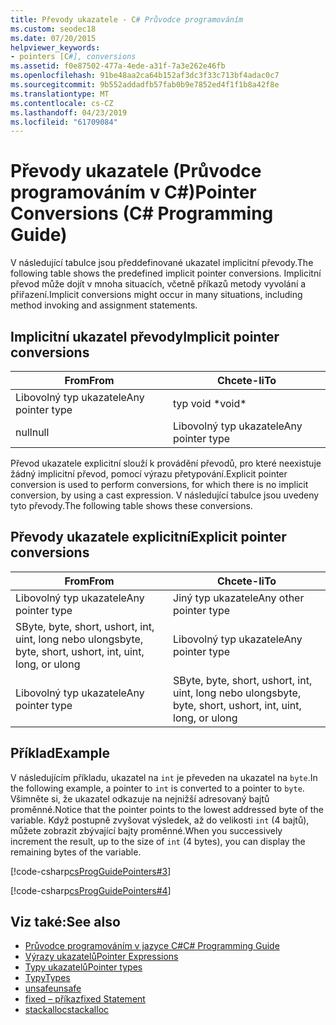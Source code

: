 ```yaml
---
title: Převody ukazatele - C# Průvodce programováním
ms.custom: seodec18
ms.date: 07/20/2015
helpviewer_keywords:
- pointers [C#], conversions
ms.assetid: f0e87502-477a-4ede-a31f-7a3e262e46fb
ms.openlocfilehash: 91be48aa2ca64b152af3dc3f33c713bf4adac0c7
ms.sourcegitcommit: 9b552addadfb57fab0b9e7852ed4f1f1b8a42f8e
ms.translationtype: MT
ms.contentlocale: cs-CZ
ms.lasthandoff: 04/23/2019
ms.locfileid: "61709084"
---
```

# <a name="pointer-conversions-c-programming-guide"></a><span data-ttu-id="e665f-102">Převody ukazatele (Průvodce programováním v C#)</span><span class="sxs-lookup"><span data-stu-id="e665f-102">Pointer Conversions (C# Programming Guide)</span></span>
<span data-ttu-id="e665f-103">V následující tabulce jsou předdefinované ukazatel implicitní převody.</span><span class="sxs-lookup"><span data-stu-id="e665f-103">The following table shows the predefined implicit pointer conversions.</span></span> <span data-ttu-id="e665f-104">Implicitní převod může dojít v mnoha situacích, včetně příkazů metody vyvolání a přiřazení.</span><span class="sxs-lookup"><span data-stu-id="e665f-104">Implicit conversions might occur in many situations, including method invoking and assignment statements.</span></span>  
  
## <a name="implicit-pointer-conversions"></a><span data-ttu-id="e665f-105">Implicitní ukazatel převody</span><span class="sxs-lookup"><span data-stu-id="e665f-105">Implicit pointer conversions</span></span>  
  
|<span data-ttu-id="e665f-106">From</span><span class="sxs-lookup"><span data-stu-id="e665f-106">From</span></span>|<span data-ttu-id="e665f-107">Chcete-li</span><span class="sxs-lookup"><span data-stu-id="e665f-107">To</span></span>|  
|----------|--------|  
|<span data-ttu-id="e665f-108">Libovolný typ ukazatele</span><span class="sxs-lookup"><span data-stu-id="e665f-108">Any pointer type</span></span>|<span data-ttu-id="e665f-109">typ void \*</span><span class="sxs-lookup"><span data-stu-id="e665f-109">void\*</span></span>|  
|<span data-ttu-id="e665f-110">null</span><span class="sxs-lookup"><span data-stu-id="e665f-110">null</span></span>|<span data-ttu-id="e665f-111">Libovolný typ ukazatele</span><span class="sxs-lookup"><span data-stu-id="e665f-111">Any pointer type</span></span>|  
  
 <span data-ttu-id="e665f-112">Převod ukazatele explicitní slouží k provádění převodů, pro které neexistuje žádný implicitní převod, pomocí výrazu přetypování.</span><span class="sxs-lookup"><span data-stu-id="e665f-112">Explicit pointer conversion is used to perform conversions, for which there is no implicit conversion, by using a cast expression.</span></span> <span data-ttu-id="e665f-113">V následující tabulce jsou uvedeny tyto převody.</span><span class="sxs-lookup"><span data-stu-id="e665f-113">The following table shows these conversions.</span></span>  
  
## <a name="explicit-pointer-conversions"></a><span data-ttu-id="e665f-114">Převody ukazatele explicitní</span><span class="sxs-lookup"><span data-stu-id="e665f-114">Explicit pointer conversions</span></span>  
  
|<span data-ttu-id="e665f-115">From</span><span class="sxs-lookup"><span data-stu-id="e665f-115">From</span></span>|<span data-ttu-id="e665f-116">Chcete-li</span><span class="sxs-lookup"><span data-stu-id="e665f-116">To</span></span>|  
|----------|--------|  
|<span data-ttu-id="e665f-117">Libovolný typ ukazatele</span><span class="sxs-lookup"><span data-stu-id="e665f-117">Any pointer type</span></span>|<span data-ttu-id="e665f-118">Jiný typ ukazatele</span><span class="sxs-lookup"><span data-stu-id="e665f-118">Any other pointer type</span></span>|  
|<span data-ttu-id="e665f-119">SByte, byte, short, ushort, int, uint, long nebo ulong</span><span class="sxs-lookup"><span data-stu-id="e665f-119">sbyte, byte, short, ushort, int, uint, long, or ulong</span></span>|<span data-ttu-id="e665f-120">Libovolný typ ukazatele</span><span class="sxs-lookup"><span data-stu-id="e665f-120">Any pointer type</span></span>|  
|<span data-ttu-id="e665f-121">Libovolný typ ukazatele</span><span class="sxs-lookup"><span data-stu-id="e665f-121">Any pointer type</span></span>|<span data-ttu-id="e665f-122">SByte, byte, short, ushort, int, uint, long nebo ulong</span><span class="sxs-lookup"><span data-stu-id="e665f-122">sbyte, byte, short, ushort, int, uint, long, or ulong</span></span>|  
  
## <a name="example"></a><span data-ttu-id="e665f-123">Příklad</span><span class="sxs-lookup"><span data-stu-id="e665f-123">Example</span></span>  
 <span data-ttu-id="e665f-124">V následujícím příkladu, ukazatel na `int` je převeden na ukazatel na `byte`.</span><span class="sxs-lookup"><span data-stu-id="e665f-124">In the following example, a pointer to `int` is converted to a pointer to `byte`.</span></span> <span data-ttu-id="e665f-125">Všimněte si, že ukazatel odkazuje na nejnižší adresovaný bajtů proměnné.</span><span class="sxs-lookup"><span data-stu-id="e665f-125">Notice that the pointer points to the lowest addressed byte of the variable.</span></span> <span data-ttu-id="e665f-126">Když postupně zvyšovat výsledek, až do velikosti `int` (4 bajtů), můžete zobrazit zbývající bajty proměnné.</span><span class="sxs-lookup"><span data-stu-id="e665f-126">When you successively increment the result, up to the size of `int` (4 bytes), you can display the remaining bytes of the variable.</span></span>  
  
 [!code-csharp[csProgGuidePointers#3](~/samples/snippets/csharp/VS_Snippets_VBCSharp/csProgGuidePointers/CS/Pointers2.cs#3)]  
  
 [!code-csharp[csProgGuidePointers#4](~/samples/snippets/csharp/VS_Snippets_VBCSharp/csProgGuidePointers/CS/Pointers.cs#4)]  
  
## <a name="see-also"></a><span data-ttu-id="e665f-127">Viz také:</span><span class="sxs-lookup"><span data-stu-id="e665f-127">See also</span></span>

- [<span data-ttu-id="e665f-128">Průvodce programováním v jazyce C#</span><span class="sxs-lookup"><span data-stu-id="e665f-128">C# Programming Guide</span></span>](../../../csharp/programming-guide/index.md)
- [<span data-ttu-id="e665f-129">Výrazy ukazatelů</span><span class="sxs-lookup"><span data-stu-id="e665f-129">Pointer Expressions</span></span>](../../../csharp/programming-guide/unsafe-code-pointers/pointer-expressions.md)
- [<span data-ttu-id="e665f-130">Typy ukazatelů</span><span class="sxs-lookup"><span data-stu-id="e665f-130">Pointer types</span></span>](../../../csharp/programming-guide/unsafe-code-pointers/pointer-types.md)
- [<span data-ttu-id="e665f-131">Typy</span><span class="sxs-lookup"><span data-stu-id="e665f-131">Types</span></span>](../../../csharp/language-reference/keywords/types.md)
- [<span data-ttu-id="e665f-132">unsafe</span><span class="sxs-lookup"><span data-stu-id="e665f-132">unsafe</span></span>](../../../csharp/language-reference/keywords/unsafe.md)
- [<span data-ttu-id="e665f-133">fixed – příkaz</span><span class="sxs-lookup"><span data-stu-id="e665f-133">fixed Statement</span></span>](../../../csharp/language-reference/keywords/fixed-statement.md)
- [<span data-ttu-id="e665f-134">stackalloc</span><span class="sxs-lookup"><span data-stu-id="e665f-134">stackalloc</span></span>](../../../csharp/language-reference/keywords/stackalloc.md)

